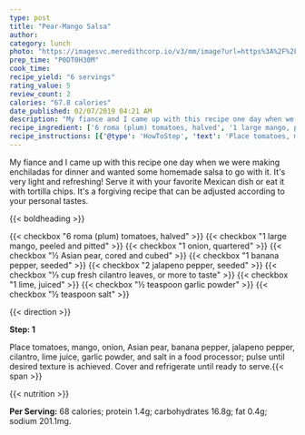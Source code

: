 ```yaml
---
type: post
title: "Pear-Mango Salsa"
author: 
category: lunch
photo: "https://imagesvc.meredithcorp.io/v3/mm/image?url=https%3A%2F%2Fimages.media-allrecipes.com%2Fuserphotos%2F3899489.jpg"
prep_time: "P0DT0H30M"
cook_time: 
recipe_yield: "6 servings"
rating_value: 5
review_count: 2
calories: "67.8 calories"
date_published: 02/07/2019 04:21 AM
description: "My fiance and I came up with this recipe one day when we were making enchiladas for dinner and wanted some homemade salsa to go with it. It's very light and refreshing! Serve it with your favorite Mexican dish or eat it with tortilla chips. It's a forgiving recipe that can be adjusted according to your personal tastes."
recipe_ingredient: ['6 roma (plum) tomatoes, halved', '1 large mango, peeled and pitted', '1 onion, quartered', '½ Asian pear, cored and cubed', '1 banana pepper, seeded', '2 jalapeno pepper, seeded', '⅓ cup fresh cilantro leaves, or more to taste', '1 lime, juiced', '½ teaspoon garlic powder', '½ teaspoon salt']
recipe_instructions: [{'@type': 'HowToStep', 'text': 'Place tomatoes, mango, onion, Asian pear, banana pepper, jalapeno pepper, cilantro, lime juice, garlic powder, and salt in a food processor; pulse until desired texture is achieved. Cover and refrigerate until ready to serve.\n'}]
---
```


My fiance and I came up with this recipe one day when we were making enchiladas for dinner and wanted some homemade salsa to go with it. It's very light and refreshing! Serve it with your favorite Mexican dish or eat it with tortilla chips. It's a forgiving recipe that can be adjusted according to your personal tastes. 

{{< boldheading >}}

{{< checkbox "6  roma (plum) tomatoes, halved" >}}
{{< checkbox "1 large mango, peeled and pitted" >}}
{{< checkbox "1  onion, quartered" >}}
{{< checkbox "½  Asian pear, cored and cubed" >}}
{{< checkbox "1  banana pepper, seeded" >}}
{{< checkbox "2  jalapeno pepper, seeded" >}}
{{< checkbox "⅓ cup fresh cilantro leaves, or more to taste" >}}
{{< checkbox "1  lime, juiced" >}}
{{< checkbox "½ teaspoon garlic powder" >}}
{{< checkbox "½ teaspoon salt" >}}


{{< direction >}}

**Step: 1**

Place tomatoes, mango, onion, Asian pear, banana pepper, jalapeno pepper, cilantro, lime juice, garlic powder, and salt in a food processor; pulse until desired texture is achieved. Cover and refrigerate until ready to serve.{{< span >}}

{{< nutrition >}}

**Per Serving:** 68 calories; protein 1.4g; carbohydrates 16.8g; fat 0.4g; sodium 201.1mg.